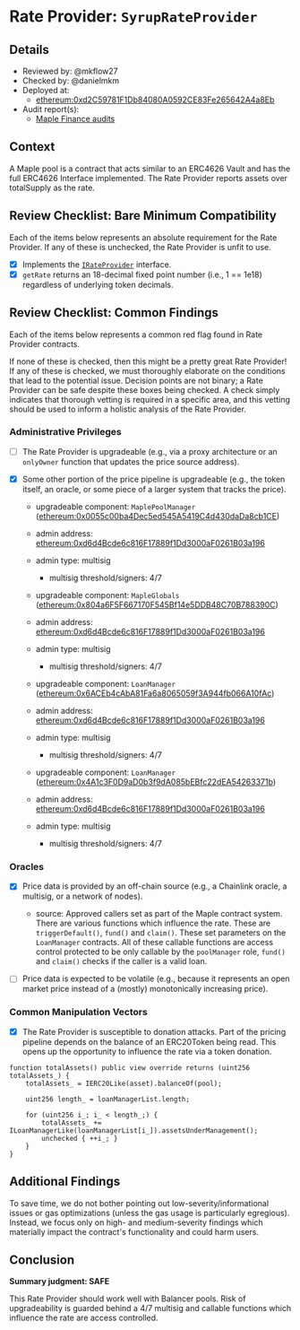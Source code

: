 # Rate Provider: `SyrupRateProvider`

## Details
- Reviewed by: @mkflow27
- Checked by: @danielmkm
- Deployed at:
    - [ethereum:0xd2C59781F1Db84080A0592CE83Fe265642A4a8Eb](https://etherscan.io/address/0xd2c59781f1db84080a0592ce83fe265642a4a8eb#code)
- Audit report(s):
    - [Maple Finance audits](https://maplefinance.gitbook.io/maple/technical-resources/security/security)

## Context
A Maple pool is a contract that acts similar to an ERC4626 Vault and has the full ERC4626 Interface implemented. The Rate Provider reports assets over totalSupply as the rate.

## Review Checklist: Bare Minimum Compatibility
Each of the items below represents an absolute requirement for the Rate Provider. If any of these is unchecked, the Rate Provider is unfit to use.

- [x] Implements the [`IRateProvider`](https://github.com/balancer/balancer-v2-monorepo/blob/bc3b3fee6e13e01d2efe610ed8118fdb74dfc1f2/pkg/interfaces/contracts/pool-utils/IRateProvider.sol) interface.
- [x] `getRate` returns an 18-decimal fixed point number (i.e., 1 == 1e18) regardless of underlying token decimals.

## Review Checklist: Common Findings
Each of the items below represents a common red flag found in Rate Provider contracts.

If none of these is checked, then this might be a pretty great Rate Provider! If any of these is checked, we must thoroughly elaborate on the conditions that lead to the potential issue. Decision points are not binary; a Rate Provider can be safe despite these boxes being checked. A check simply indicates that thorough vetting is required in a specific area, and this vetting should be used to inform a holistic analysis of the Rate Provider.

### Administrative Privileges
- [ ] The Rate Provider is upgradeable (e.g., via a proxy architecture or an `onlyOwner` function that updates the price source address).

- [x] Some other portion of the price pipeline is upgradeable (e.g., the token itself, an oracle, or some piece of a larger system that tracks the price).
    - upgradeable component: `MaplePoolManager` ([ethereum:0x0055c00ba4Dec5ed545A5419C4d430daDa8cb1CE](https://etherscan.io/address/0x0055c00ba4dec5ed545a5419c4d430dada8cb1ce#code))
    - admin address: [ethereum:0xd6d4Bcde6c816F17889f1Dd3000aF0261B03a196](https://etherscan.io/address/0xd6d4Bcde6c816F17889f1Dd3000aF0261B03a196)
    - admin type: multisig 
        - multisig threshold/signers: 4/7

    - upgradeable component: `MapleGlobals` ([ethereum:0x804a6F5F667170F545Bf14e5DDB48C70B788390C](https://etherscan.io/address/0x804a6F5F667170F545Bf14e5DDB48C70B788390C#readProxyContract))
    - admin address: [ethereum:0xd6d4Bcde6c816F17889f1Dd3000aF0261B03a196](https://etherscan.io/address/0xd6d4Bcde6c816F17889f1Dd3000aF0261B03a196)
    - admin type: multisig 
        - multisig threshold/signers: 4/7

    - upgradeable component: `LoanManager` ([ethereum:0x6ACEb4cAbA81Fa6a8065059f3A944fb066A10fAc](https://etherscan.io/address/0x6ACEb4cAbA81Fa6a8065059f3A944fb066A10fAc))
    - admin address: [ethereum:0xd6d4Bcde6c816F17889f1Dd3000aF0261B03a196](https://etherscan.io/address/0xd6d4Bcde6c816F17889f1Dd3000aF0261B03a196)
    - admin type: multisig 
        - multisig threshold/signers: 4/7

    - upgradeable component: `LoanManager` ([ethereum:0x4A1c3F0D9aD0b3f9dA085bEBfc22dEA54263371b](https://etherscan.io/address/0x4A1c3F0D9aD0b3f9dA085bEBfc22dEA54263371b#code))
    - admin address: [ethereum:0xd6d4Bcde6c816F17889f1Dd3000aF0261B03a196](https://etherscan.io/address/0xd6d4Bcde6c816F17889f1Dd3000aF0261B03a196)
    - admin type: multisig 
        - multisig threshold/signers: 4/7
    
### Oracles
- [x] Price data is provided by an off-chain source (e.g., a Chainlink oracle, a multisig, or a network of nodes). 
    - source: Approved callers set as part of the Maple contract system. There are various functions which influence the rate. These are `triggerDefault()`, `fund()` and `claim()`. These set parameters on the `LoanManager` contracts. All of these callable functions are access control protected to be only callable by the `poolManager` role, `fund()` and `claim()` checks if the caller is a valid loan. 

- [ ] Price data is expected to be volatile (e.g., because it represents an open market price instead of a (mostly) monotonically increasing price).

### Common Manipulation Vectors
- [x] The Rate Provider is susceptible to donation attacks.
Part of the pricing pipeline depends on the balance of an ERC20Token being read. This opens up the opportunity to influence the rate via a token donation.
```solidity
function totalAssets() public view override returns (uint256 totalAssets_) {
    totalAssets_ = IERC20Like(asset).balanceOf(pool);

    uint256 length_ = loanManagerList.length;

    for (uint256 i_; i_ < length_;) {
        totalAssets_ += ILoanManagerLike(loanManagerList[i_]).assetsUnderManagement();
        unchecked { ++i_; }
    }
}
```

## Additional Findings
To save time, we do not bother pointing out low-severity/informational issues or gas optimizations (unless the gas usage is particularly egregious). Instead, we focus only on high- and medium-severity findings which materially impact the contract's functionality and could harm users.

## Conclusion
**Summary judgment: SAFE**

This Rate Provider should work well with Balancer pools. Risk of upgradeability is guarded behind a 4/7 multisig and callable functions which influence the rate are access controlled. 
